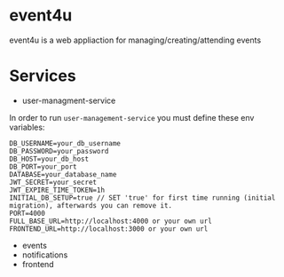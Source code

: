 # event4u

event4u is a web appliaction for managing/creating/attending events

# Services

- user-managment-service

In order to run `user-management-service` you must define these env variables:

```
DB_USERNAME=your_db_username
DB_PASSWORD=your_password
DB_HOST=your_db_host
DB_PORT=your_port
DATABASE=your_database_name
JWT_SECRET=your_secret
JWT_EXPIRE_TIME_TOKEN=1h
INITIAL_DB_SETUP=true // SET 'true' for first time running (initial migration), afterwards you can remove it.
PORT=4000
FULL_BASE_URL=http://localhost:4000 or your own url
FRONTEND_URL=http://localhost:3000 or your own url
```

- events
- notifications
- frontend
